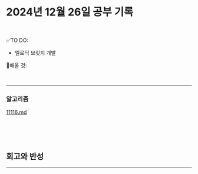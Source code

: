 # 2024년 12월 26일 공부 기록 

<br>

✅TO DO: 

- 멜로딕 브릿지 개발

💭배울 것:


<br>

---







### 알고리즘


[11116.md](..%2F..%2F..%2FAlgorithm%2FSolvedProblem%2F%EB%9E%9C%EB%8D%A4%EB%A7%88%EB%9D%BC%ED%86%A4%2F021%7E040%2F%EC%BD%94%EC%8A%A4-030%2F11116%2F11116.md)


<br><br><br>






## 회고와 반성

---
